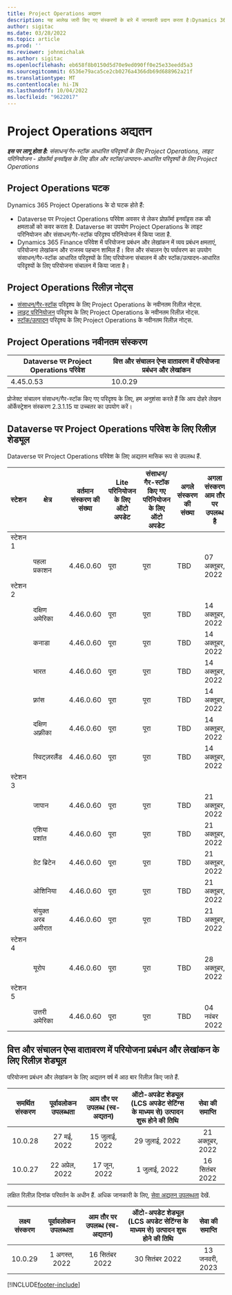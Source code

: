 ```yaml
---
title: Project Operations अद्यतन
description: यह आलेख जारी किए गए संस्करणों के बारे में जानकारी प्रदान करता है।Dynamics 365 Project Operations
author: sigitac
ms.date: 03/28/2022
ms.topic: article
ms.prod: ''
ms.reviewer: johnmichalak
ms.author: sigitac
ms.openlocfilehash: eb658f8b0150d5d70e9ed090ff0e25e33eedd5a3
ms.sourcegitcommit: 6536e79aca5ce2cb0276a4366db69d688962a21f
ms.translationtype: MT
ms.contentlocale: hi-IN
ms.lasthandoff: 10/04/2022
ms.locfileid: "9622017"
---
```

# <a name="project-operations-updates"></a>Project Operations अद्यतन

_**इस पर लागू होता है:** संसाधन/गैर-स्टॉक आधारित परिदृश्यों के लिए Project Operations, लाइट परिनियोजन - प्रोफ़ॉर्मा इनवॉइस के लिए डील और स्टॉक/उत्पादन-आधारित परिदृश्यों के लिए Project Operations_



## <a name="project-operations-components"></a>Project Operations घटक

Dynamics 365 Project Operations के दो घटक होते हैं:

- Dataverse पर Project Operations परिवेश अवसर से लेकर प्रोफ़ॉर्मा इनवॉइस तक की क्षमताओं को कवर करता है. Dataverse का उपयोग Project Operations के लाइट परिनियोजन और संसाधन/गैर-स्टॉक परिदृश्य परिनियोजन में किया जाता है.
- Dynamics 365 Finance परिवेश में परियोजना प्रबंधन और लेखांकन में व्यय प्रबंधन क्षमताएं, परियोजना लेखांकन और राजस्व पहचान शामिल हैं। वित्त और संचालन ऐप पर्यावरण का उपयोग संसाधन/गैर-स्टॉक आधारित परिदृश्यों के लिए परियोजना संचालन में और स्टॉक/उत्पादन-आधारित परिदृश्यों के लिए परियोजना संचालन में किया जाता है।

## <a name="project-operations-release-notes"></a>Project Operations रिलीज़ नोट्स
- [संसाधन/गैर-स्टॉक](whats-new-july-2022-resource-based.md) परिदृश्य के लिए Project Operations के नवीनतम रिलीज़ नोट्स.
- [लाइट परिनियोजन](../pro/whats-new/whats-new-july-2022-lite.md) परिदृश्य के लिए Project Operations के नवीनतम रिलीज़ नोट्स.
- [स्टॉक/उत्पादन](../prod-pma/whats-new/whats-new-jul-2022-stocked.md) परिदृश्य के लिए Project Operations के नवीनतम रिलीज़ नोट्स.

## <a name="project-operations-latest-version"></a>Project Operations नवीनतम संस्करण

| Dataverse पर Project Operations परिवेश | वित्त और संचालन ऐप्स वातावरण में परियोजना प्रबंधन और लेखांकन | 
| --- | --- |
| 4.45.0.53 | 10.0.29 |

प्रोजेक्ट संचालन संसाधन/गैर-स्टॉक किए गए परिदृश्य के लिए, हम अनुशंसा करते हैं कि आप दोहरे लेखन ऑर्केस्ट्रेशन संस्करण 2.3.1.15 या उच्चतर का उपयोग करें।

## <a name="release-schedule-for-project-operations-on-dataverse-environment"></a>Dataverse पर Project Operations परिवेश के लिए रिलीज़ शेड्यूल

Dataverse पर Project Operations परिवेश के लिए अद्यतन मासिक रूप से उपलब्ध हैं. 

| स्टेशन | क्षेत्र | वर्तमान संस्करण की संख्या | Lite परिनियोजन के लिए ऑटो अपडेट | संसाधन/गैर-स्टॉक किए गए परिनियोजन के लिए ऑटो अपडेट | अगले संस्करण की संख्या | अगला संस्करण आम तौर पर उपलब्ध है |
|-----------|-----------------------|-----------------|--------------------|---------------------|---------------------|---------------------|
| स्टेशन 1 |   &nbsp;              |    &nbsp;       | &nbsp;             |      &nbsp;         |      &nbsp;         |      &nbsp;         |
|   &nbsp;  | पहला प्रकाशन         |  4.46.0.60      | पूरा           | पूरा            | TBD                 | 07 अक्तूबर, 2022      |
| स्टेशन 2 |   &nbsp;              |    &nbsp;       | &nbsp;             |      &nbsp;         |      &nbsp;         |      &nbsp;         |
|   &nbsp;  | दक्षिण अमेरिका         |  4.46.0.60      | पूरा           | पूरा            | TBD                 | 14 अक्तूबर, 2022       |
|   &nbsp;  | कनाडा                |  4.46.0.60      | पूरा           | पूरा            | TBD                 | 14 अक्तूबर, 2022       |
|   &nbsp;  | भारत                 |  4.46.0.60      | पूरा           | पूरा            | TBD                 | 14 अक्तूबर, 2022       |
|   &nbsp;  | फ़्रांस                |  4.46.0.60      | पूरा           | पूरा            | TBD                 | 14 अक्तूबर, 2022       |
|   &nbsp;  | दक्षिण अफ़्रीका          |  4.46.0.60      | पूरा           | पूरा            | TBD                 | 14 अक्तूबर, 2022       |
|   &nbsp;  | स्विट्ज़रलैंड           |  4.46.0.60      | पूरा           | पूरा            | TBD                 | 14 अक्तूबर, 2022       |
| स्टेशन 3 |      &nbsp;           |     &nbsp;      |     &nbsp;         |      &nbsp;         |      &nbsp;         |      &nbsp;         |
|   &nbsp;  | जापान                 |  4.46.0.60      | पूरा      | पूरा       | TBD                 | 21 अक्तूबर, 2022       |
|   &nbsp;  | एशिया प्रशांत          |  4.46.0.60      | पूरा      | पूरा       | TBD                 | 21 अक्तूबर, 2022       |
|   &nbsp;  | ग्रेट ब्रिटेन         |  4.46.0.60      | पूरा      | पूरा       | TBD                 | 21 अक्तूबर, 2022       |
|   &nbsp;  | ओशिनिया               |  4.46.0.60      | पूरा      | पूरा       | TBD                 | 21 अक्तूबर, 2022       |
|   &nbsp;  | संयुक्त अरब अमीरात  |  4.46.0.60      | पूरा      | पूरा       | TBD                 | 21 अक्तूबर, 2022       |
| स्टेशन 4 |     &nbsp;            |     &nbsp;      |     &nbsp;         |      &nbsp;         |      &nbsp;         |      &nbsp;         |
|   &nbsp;  | यूरोप                |  4.46.0.60      | पूरा           | पूरा            | TBD           | 28 अक्तूबर, 2022       |
| स्टेशन 5 |     &nbsp;            |     &nbsp;      |     &nbsp;         |      &nbsp;         |      &nbsp;         |      &nbsp;         |
|   &nbsp;  | उत्तरी अमेरिका         |  4.46.0.60      | पूरा           | पूरा            | TBD           | 04 नवंबर 2022       |

## <a name="release-schedule-for-project-management-and-accounting-in-the-finance-and-operations-apps-environment"></a>वित्त और संचालन ऐप्स वातावरण में परियोजना प्रबंधन और लेखांकन के लिए रिलीज़ शेड्यूल

परियोजना प्रबंधन और लेखांकन के लिए अद्यतन वर्ष में आठ बार रिलीज़ किए जाते हैं.

|समर्थित संस्करण| पूर्वावलोकन उपलब्धता | आम तौर पर उपलब्ध (स्व-अद्यतन) | ऑटो-अपडेट शेड्यूल (LCS अपडेट सेटिंग्स के माध्यम से) उत्पादन शुरू होने की तिथि |   सेवा की समाप्ति   |
|:---------------:|:---------------------------:|:---------------------------------:|:--------------------------------------------------------------------:|:------------------:|
|     10.0.28     |      27 मई, 2022           |        15 जुलाई, 2022              |                          29 जुलाई, 2022                               | 21 अक्तूबर, 2022   |
|     10.0.27     |      22 अप्रेल, 2022         |        17 जून, 2022              |                          1 जुलाई, 2022                                | 16 सितंबर 2022 |

लक्षित रिलीज़ दिनांक परिवर्तन के अधीन हैं. अधिक जानकारी के लिए, [सेवा अद्यतन उपलब्धता](/dynamics365/fin-ops-core/fin-ops/get-started/public-preview-releases?toc=%2fdynamics365%2ffinance%2ftoc.json) देखें.

|लक्ष्य संस्करण | पूर्वावलोकन उपलब्धता | आम तौर पर उपलब्ध (स्व-अद्यतन) | ऑटो-अपडेट शेड्यूल (LCS अपडेट सेटिंग्स के माध्यम से) उत्पादन शुरू होने की तिथि |   सेवा की समाप्ति   |
|:---------------:|:---------------------------:|:---------------------------------:|:--------------------------------------------------------------------:|:------------------:|
|     10.0.29     |      1 अगस्त, 2022         |       16 सितंबर 2022          |                        30 सितंबर 2022                            | 13 जनवरी, 2023   |

[!INCLUDE[footer-include](../includes/footer-banner.md)]
